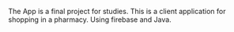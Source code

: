 The App is a final project for studies. This is a client application for shopping in a pharmacy.
Using firebase and Java.
